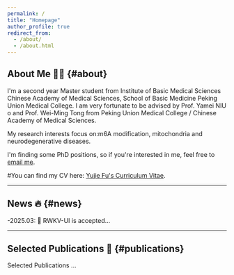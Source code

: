 ```yaml
---
permalink: /
title: "Homepage"
author_profile: true
redirect_from: 
  - /about/
  - /about.html
---
```


## About Me 🧑‍🎓 {#about}
I'm a second year Master student from Institute of Basic Medical Sciences Chinese Academy of Medical Sciences, School of Basic Medicine Peking Union Medical College. I am very fortunate to be advised by Prof. Yamei NIU o and Prof. Wei-Ming Tong from Peking Union Medical College / Chinese Academy of Medical Sciences.
    
My research interests focus on:m6A modification, mitochondria and neurodegenerative diseases. 

I'm finding some PhD positions, so if you're interested in me, feel free to [email me](mailto:fyjjade5525@gmail.com).

#You can find my CV here: [Yujie Fu's Curriculum Vitae](../assets/Curriculum_Vitae.pdf).

---

## News 🔥 {#news}
-2025.03: 🎉 RWKV-UI is accepted...</li>

---

## Selected Publications 📄 {#publications}
Selected Publications
  ...



